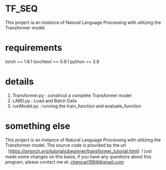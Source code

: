 # TF_SEQ
This project ia an instance of Natural Language Processing with utilizing the Transformer model.

# requirements 
torch == 1.8.1
torchtext == 0.9.1
python == 3.9

# details
1. Transformer.py : constrcut a complete Transformer model
2. LABD.py : Load and Batch Data
3. runModel.py : running the train_function and evaluate_function

# something else
This project is an instance of Natural Language Processing with utilizing the Transformer model.
The source code is provided by the url（https://pytorch.org/tutorials/beginner/transformer_tutorial.html). 
I just made some changes on this basis, if you have any questions about this program, please contact me at:
chencarl1994@gmail.com
